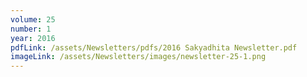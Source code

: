 ```yaml
---
volume: 25
number: 1
year: 2016
pdfLink: /assets/Newsletters/pdfs/2016 Sakyadhita Newsletter.pdf
imageLink: /assets/Newsletters/images/newsletter-25-1.png
---
```

